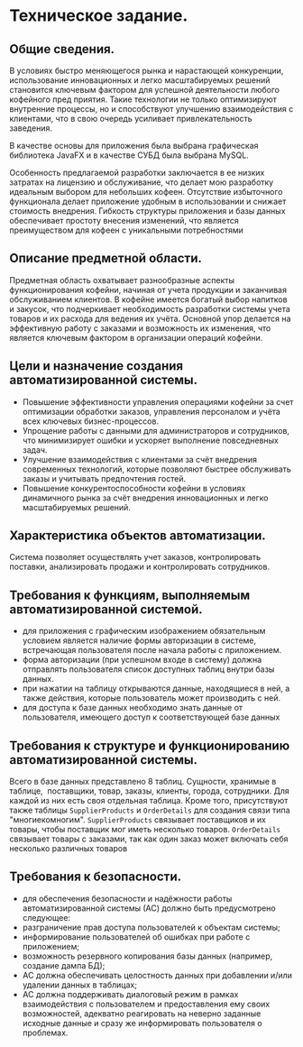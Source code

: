 # Техническое задание.

## Общие сведения.
В условиях быстро меняющегося рынка и нарастающей конкуренции,
использование инновационных и легко масштабируемых решений становится ключевым фактором для успешной деятельности любого кофейного пред­
приятия. Такие технологии не только оптимизируют внутренние процессы,
но и способствуют улучшению взаимодействия с клиентами, что в свою очередь усиливает привлекательность заведения.

В качестве основы для приложения была выбрана графическая библиотека JavaFX и в качестве СУБД была выбрана MySQL.

Особенность предлагаемой разработки заключается в ее низких затратах на лицензию и обслуживание, что делает мою разработку идеальным вы­бором для небольших кофеен. Отсутствие избыточного функционала делает
приложение удобным в использовании и снижает стоимость внедрения. Гиб­кость структуры приложения и базы данных обеспечивает простоту внесения
изменений, что является преимуществом для кофеен с уникальными потребностями

## Описание предметной области.
Предметная область охватывает разнообразные аспекты функционирования кофейни, начиная от учета продукции и заканчивая обслуживанием
клиентов. В кофейне имеется богатый выбор напитков и закусок, что подчеркивает необходимость разработки системы учета товаров и их расхода для ведения их учёта. Основной упор делается на эффективную работу с заказами и
возможность их изменения, что является ключевым фактором в организации
операций кофейни.

## Цели и назначение создания автоматизированной системы.

- Повышение эффективности управления операциями кофейни за счет оптимизации обработки заказов, управления персоналом и учёта всех ключевых бизнес-процессов.
- Упрощение работы с данными для администраторов и сотрудников, что минимизирует ошибки и ускоряет выполнение повседневных задач.
- Улучшение взаимодействия с клиентами за счёт внедрения современных технологий, которые позволяют быстрее обслуживать заказы и учитывать предпочтения гостей.
- Повышение конкурентоспособности кофейни в условиях динамичного рынка за счёт внедрения инновационных и легко масштабируемых решений.


## Характеристика объектов автоматизации.
Система позволяет осуществлять учет заказов, контролировать поставки, анализировать продажи и контролировать сотрудников.

## Требования к функциям, выполняемым автоматизированной системой.
- для приложения с графическим изображением обязательным условием является наличие формы авторизации в системе, встречающая пользователя после начала работы с приложением.
- форма авторизации (при успешном входе в систему) должна отправлять пользователя список доступных таблиц внутри базы данных.
- при нажатии на таблицу открываются данные, находящиеся в ней, а также действия, которые пользователь может производить с ней.
- для доступа к базе данных необходимо знать данные от пользователя, имеющего доступ к соответствующей базе данных

## Требования к структуре и функционированию автоматизированной системы.
Всего в базе данных представлено 8 таблиц. Сущности, хранимые в таблице, ­ поставщики, товар, заказы, клиенты, города, сотрудники. Для каждой
из них есть своя отдельная таблица. Кроме того, присутствуют также таблицы
`SupplierProducts` и `OrderDetails` для создания связи типа "многие­ко­многим".
`SupplierProducts` связывает поставщиков и их товары, чтобы поставщик мог
иметь несколько товаров. `OrderDetails` связывает товары с заказами, так как
один заказ может включать себя несколько различных товаров


## Требования к безопасности.
- для обеспечения безопасности и надёжности работы автоматизированной системы (АС) должно быть предусмотрено следующее:
- разграничение прав доступа пользователей к объектам системы;
- информирование пользователей об ошибках при работе с приложением;
- возможность резервного копирования базы данных (например, создание дампа БД);
- АС должна обеспечивать целостность данных при добавлении и/или удалении данных в таблицах;
- АС должна поддерживать диалоговый режим в рамках взаимодействия с пользователем и предоставления ему своих возможностей, адекватно реагировать на неверно заданные исходные данные и сразу же информировать пользователя о проблемах.
